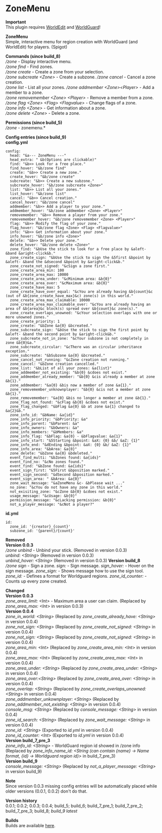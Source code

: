 # ZoneMenu

**Important**  
This plugin requires [WorldEdit](https://github.com/sk89q/WorldEdit) and [WorldGuard](https://github.com/sk89q/WorldGuard)!

**ZoneMenu**  
Simple, interactive menu for region creation with WorldGuard (and WorldEdit) for players. (Spigot)


**Commands (since build_8)**  
*/zone* - Display interactive menu.  
*/zone find* - Find zones.  
*/zone create* - Create a zone from your selection.  
*/zone subcreate \<Zone\>* - Create a subzone.
*/zone cancel* - Cancel a zone creation.  
*/zone list* - List all your zones.
*/zone addmember \<Zone\>\<Player\>* - Add a member to a zone.  
*/zone removemember \<Zone\> \<Player\>* - Remove a member from a zone.  
*/zone flag \<Zone\> \<Flag\> \<Flagvalue\>* - Change flags of a zone.  
*/zone info \<Zone\>* - Get information about a zone.  
*/zone delete \<Zone\>* - Delete a zone.  

**Permissions (since build_5)**  
*/zone* - zonemenu.\*

**Config entries (since build_9)**  
**config.yml**  
```
config:
  head: "&a--- ZoneMenu ---"
  head_extra: " &b(Options are clickable)"
  find: "&b>> Look for a free place."
  find_hover: "&b/zone find"
  create: "&b>> Create a new zone."
  create_hover: "&b/zone create"
  subcreate: "&b>> Create a new subzone."
  subcreate_hover: "&b/zone subcreate <Zone>"
  list: "&b>> List all your zones."
  list_hover: "&b/zone list"
  cancel: "&b>> Cancel creation."
  cancel_hover: "&b/zone cancel"
  addmember: "&b>> Add a player to your zone."
  addmember_hover: "&b/zone addmember <Zone> <Player>"
  removemember: "&b>> Remove a player from your zone."
  removemember_hover: "&b/zone removemember <Zone> <Player>"
  flag: "&b>> Modify the flag of your zone."
  flag_hover: "&b/zone flag <Zone> <Flag> <Flagvalue>"
  info: "&b>> Get information about your zone."
  info_hover: "&b/zone info <Zone>"
  delete: "&b>> Delete your zone."
  delete_hover: "&b/zone delete <Zone>"
  zone_find: "&bUse the stick to look for a free place by &aleft- &band &aright-click&b."
  zone_create_sign: "&bUse the stick to sign the &5first &bpoint by &aleft- &band the &dsecond &bpoint by &aright-click&b."
  zone_create_not_signed: "&cSign a zone first."
  zone_create_area_min: 100
  zone_create_area_max: 10000
  zone_create_area_under: "&cMinimum area: &b{0}"
  zone_create_area_over: "&cMaximum area: &b{0}"
  zone_create_have_max: 5
  zone_create_have_over_equal: "&cYou are already having &b{count}&c (out of &b{zone_create_have_max}&c) zone(s) in this world."
  zone_create_area_max_claimable: 10000
  zone_create_area_max_claimable_over: "&cYou are already having an area of &b{area}&c block(s) spread over &b{count}&c zone(s)."
  zone_create_overlaps_unowned: "&cYour selection overlaps with one or more unowned zones."
  zone_create_priority: 1
  zone_create: "&bZone &a{0} &bcreated."
  zone_subcreate_sign: "&bUse the stick to sign the first point by &aleft- &band the second point by &aright-click&b."
  zone_subcreate_not_in_zone: "&cYour subzone is not completely in zone &b{0}&a."
  zone_subcreate_circular: "&cThere was an circular inheritance exception."
  zone_subcreate: "&bSubzone &a{0} &bcreated."
  zone_cancel_not_running: "&cZone creation not running."
  zone_cancel: "&bZone creation cancelled."
  zone_list: "&bList of all your zones: &a{list}"
  zone_addmember_not_existing: "&b{0} &cdoes not exist."
  zone_addmember_already_member: "&b{0} &cis already a member at zone &b{1}."
  zone_addmember: "&a{0} &bis now a member of zone &a{1}."
  zone_removemember_unknownplayer: "&b{0} &cis not a member at zone &b{1}."
  zone_removemember: "&a{0} &bis no longer a member at zone &b{1}."
  zone_flag_not_found: "&cFlag &b{0} &cdoes not exist."
  zone_flag_changed: "&bFlag &a{0} &b at zone &a{1} changed to &a{2}&b."
  zone_info_id: "&bName: &a{id}"
  zone_info_priority: "&bPriority: &a"
  zone_info_parent: "&bParent: &a"
  zone_info_owners: "&bOwners: &a"
  zone_info_members: "&bMembers: &a"
  zone_info_flag: "&bFlag: &a{0} - &bFlagvalue: &a{1}"
  zone_info_start: "&5Starting &bpoint: &aX: {0} &b/ &aZ: {1}"
  zone_info_end: "&dEnding &bpoint: &aX: {0} &b/ &aZ: {1}"
  zone_info_area: "&bArea: &a{0}"
  zone_delete: "&bZone &a{0} &bdeleted."
  event_find_multi: "&bZones found: &a{ids}"
  event_find_no: "&cNo zones found."
  event_find: "&bZone found: &a{ids}"
  event_sign_first: "&5First &bposition marked."
  event_sign_second: "&dSecond &bposition marked."
  event_sign_area: " &bArea: &a{0}"
  zone_wait_message: "&aZoneMenu &c- &bPlease wait ..."
  no_zone: "&cYou do not have any zone in this world."
  not_exisiting_zone: "&cZone &b{0} &cdoes not exist."
  usage_message: "&cUsage: &b{0}"
  permission_message: "&cLacking permission: &b{0}"
  not_a_player_message: "&cNot a player?"
```
**id.yml**  
```
id:
  zone_id: '{creator}_{count}'
  subzone_id: '{parent}/{count}'
```

**Removed**  
**Version 0.0.3**  
*/zone unbind* - Unbind your stick. (Removed in version 0.0.3)  
*unbind: \<String\>* (Removed in version 0.0.3)  
*unbind_hover: \<String\>* (Removed in version 0.0.3)
**Version build_8**  
*/zone sign* - Sign a zone.
*sign: <String>* - Sign message.
*sign_hover: <String>* - Hover on the sign message.
*zone_sign: <String>* - Shows message how to use the sign tool.
*zone_id: <String>* - Defines a format for Worldguard regions.
*zone_id_counter: <Int>* - Counts up every zone created.

**Changed**  
**Version 0.0.3**  
*zone_area_limit: \<Int\>* - Maximum area a user can claim. (Replaced by *zone_area_max: \<Int\>* in version 0.0.3)  
**Version 0.0.4**  
*zone_in_world: \<String\>* (Replaced by *zone_create_already_have: \<String\>* in version 0.0.4)  
*zone_not_sign: \<String\>* (Replaced by *zone_create_not_signed: \<String\>* in version 0.0.4)  
*zone_not_sign: \<String\>* (Replaced by *zone_create_not_signed: \<String\>* in version 0.0.4)  
*zone_area_min: \<Int\>* (Replaced by *zone_create_area_min: \<Int\>* in version 0.0.4)  
*zone_area_max: \<Int\>* (Replaced by *zone_create_area_max: \<Int\>* in version 0.0.4)  
*zone_area_under: \<String\>* (Replaced *by zone_create_area_under: \<String\>* in version 0.0.4)  
*zone_area_over:\<String\>* (Replaced by *zone_create_area_over: \<String\>* in version 0.0.4)  
*zone_overlap: \<String\>* (Replaced by *zone_create_overlaps_unowned: \<String\>* in version 0.0.4)  
*zone_addmember_unkownplayer: \<String\>* (Replaced by *zone_addmember_not_existing: \<String\>* in version 0.0.4)  
*console_msg: \<String\>* (Replaced by *console_message: \<String\>* in version 0.0.4)  
*zone_id_search: \<String\>* (Replaced by *zone_wait_message: \<String\>* in version 0.0.4)  
*zone_id: \<String\>* (Exported to *id.yml* in version 0.0.4)  
*zone_id_counter: \<Int\>* (Exported to *id.yml* in version 0.0.4)  
**Version build\_7\_pre\_3**  
*zone_info_id: \<String\>* - WorldGuard region id showed in /zone info (Replaced by *zone_info_name_id: \<String (can contain {name} -> Name format, {id} -\> Worldguard region id)\>* in build\_7\_pre\_3)  
**Version build\_9**  
*console_message: \<String\>* (Replaced by *not_a_player_message: \<String\>* in version build\_9) 

**Note**  
Since version 0.0.3 missing config entries will be automatically placed while older versions (0.0.1, 0.0.2) don't do that.

**Version history**  
0.0.1; 0.0.2; 0.0.3; 0.0.4; build\_5; build\_6; build\_7\_pre\_1; build\_7\_pre\_2; build\_7\_pre\_3; build\_8; *build\_9 latest*


**Builds**  
Builds are available [here](https://jenkins.joestr.xyz/job/ZoneMenu/).
